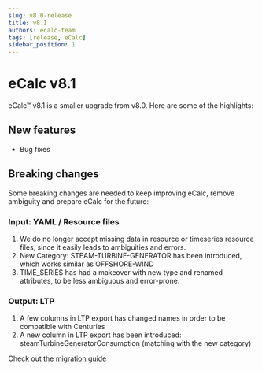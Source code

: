 ```yaml
---
slug: v8.0-release
title: v8.1
authors: ecalc-team
tags: [release, eCalc]
sidebar_position: 1
---
```


# eCalc v8.1

eCalc™ v8.1 is a smaller upgrade from v8.0. Here are some of the highlights:

## New features

- Bug fixes


## Breaking changes

Some breaking changes are needed to keep improving eCalc, remove ambiguity and prepare eCalc for the future:

### Input: YAML / Resource files

1. We do no longer accept missing data in resource or timeseries resource files, since it easily leads to ambiguities and errors.
2. New Category: STEAM-TURBINE-GENERATOR has been introduced, which works similar as OFFSHORE-WIND
3. TIME_SERIES has had a makeover with new type and renamed attributes, to be less ambiguous and error-prone. 

### Output: LTP

1. A few columns in LTP export has changed names in order to be compatible with Centuries
2. A new column in LTP export has been introduced: steamTurbineGeneratorConsumption (matching with the new category)


Check out the [migration guide](../about/migration_guides/v8_to_v81)